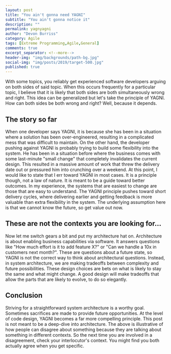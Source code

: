 ```yaml
---
layout: post
title: "You ain't gonna need YAGNI"
subtitle: "You ain't gonna notice it"
description: ""
permalink: yagnyagni
author: "Devon Burriss"
category: Agile
tags: [Extreme Programming,Agile,General]
comments: true
excerpt_separator: <!--more-->
header-img: "img/backgrounds/path-bg.jpg"
social-img: "img/posts/2019/target-500.jpg"
published: true
---
```

With some topics, you reliably get experienced software developers arguing on both sides of said topic. When this occurs frequently for a particular topic, I believe that it is likely that both sides are both simultaneously wrong and right. This idea can be generalized but let's take the principle of YAGNI.
How can both sides be both wrong and right? Well, because it depends.
<!--more-->

## The story so far

When one developer says YAGNI, it is because she has been in a situation where a solution has been over-engineered, resulting in a complicated mess that was difficult to maintain. On the other hand, the developer pushing against YAGNI is probably trying to build some flexibility into the system. He has been in a situation before where the business comes with some last-minute "small change" that completely invalidates the current design. This resulted in a massive amount of work that threw the delivery date out or pressured him into crunching over a weekend.
At this point, I would like to state that I err toward YAGNI in most cases. It is a principle though, not a law of nature. It is meant to be a guide toward better outcomes. In my experience, the systems that are easiest to change are those that are easy to understand. The YAGNI principle pushes toward short delivery cycles, where delivering earlier and getting feedback is more valuable than extra flexibility in the system. The underlying assumption here is that we cannot know the future, so get value out now.

## These are not the contexts you are looking for...

Now let me switch gears a bit and put my architecture hat on. Architecture is about enabling business capabilities via software. It answers questions like "How much effort is it to add feature X?" or "Can we handle a 10x in customers next month?". These are questions about a future state, so YAGNI is not the correct way to think about architectural questions. 
Instead, in system architecture, we are making tradeoffs between complexity and future possibilities. These design choices are bets on what is likely to stay the same and what might change. A good design will make tradeoffs that allow the parts that are likely to evolve, to do so elegantly.

## Conclusion

Striving for a straightforward system architecture is a worthy goal. Sometimes sacrifices are made to provide future opportunities. At the level of code design, YAGNI becomes a far more compelling principle.
This post is not meant to be a deep-dive into architecture. The above is illustrative of how people can disagree about something because they are talking about something in different contexts. So the next time you are involved in a disagreement, check your interlocutor's context. You might find you both actually agree when you get specific.